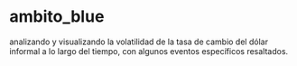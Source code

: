 # ambito_blue


analizando y visualizando la volatilidad de la tasa de cambio del dólar informal a lo largo del tiempo, 
con algunos eventos específicos resaltados.
